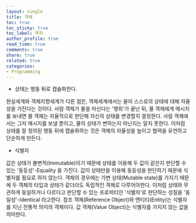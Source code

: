 ```yaml
---
layout: single
title: 객체
toc: true
toc_sticky: true
toc_label: 목차
author_profile: true
read_time: true
comments: true
share: true
related: true
categories:
- Programming
---
```


- 상태는 행동 뒤로 캡슐화한다.

현실세계와 객체지향세계가 다른 점은, 객체세계에서는 물이 스스로의 상태에 대해
자율성을 가진다는 것이다.
사람 객체가 물을 마신다는 '행위'가 끝난 뒤, 물 객체에게 메시지를 보내면
물 객체는 자율적으로 판단해 자신의 상태를 변경할지 결정한다.
사람 객체에서는 그저 메시지를 보낼 뿐이고, 물의 상태가 변하는지 아닌지는 알지 못한다.
이처럼 상태를 잘 정의된 행동 뒤에 캡슐화하는 것은 객체의 자율성을 높이고 협력을 유연하고
단순하게 만든다.

- 식별자

값은 상태가 불변적(Immutable)이기 때문에 상태를 이용해 두 값이 같은지 판단할 수 있는
'동등성'-Equality 을 가진다. 값이 상태만을 이용해 동등성을 판단하기 때문에 식별자를 필요로 하지 않는다.
객체의 경우에는 가변 상태(Mutable state)를 가지기 때문에 두 객체의 타입과 상태가 같더라도
독립적인 객체로 다루어야한다. 이처럼 상태와 무관하게 동일하거나 다르다고 판단할 수 있는
프로퍼티인 '식별자'로 판단하는 성질을 '동일성'-Identical 라고한다.
참조 객체(Reference Object)와 엔티티(Entity)는 식별자를 지닌 전통적 의미의 객체이다.
값 객체(Value Object)는 식별자를 가지지 않는 값을 의미한다.
